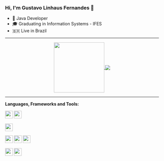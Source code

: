 ### Hi, I'm Gustavo Linhaus Fernandes 👋

- 🚀 Java Developer
- 🎓 Graduating in Information Systems - IFES
- 🇧🇷 Live in Brazil

---

<p align="center">
  <a href="https://github.com/gustavolinhaus">
    <img
      align="center"
      height="165"
      src="https://github-readme-stats.vercel.app/api?username=gustavolinhaus&show_icons=true&theme=dracula"
    />
  </a>
  <a href="https://github.com/gustavolinhaus">
    <img
      align="center"
      src="https://github-readme-stats.vercel.app/api/top-langs/?username=gustavolinhaus&layout=compact&theme=dracula"
    />
  </a>
</p>

---

**Languages, Frameworks and Tools:**

<img height="25" src="https://img.shields.io/badge/Git-F05032.svg?&style=for-the-badge&logo=Git&logoColor=white"></img>
<img height="25" src="https://img.shields.io/badge/Postman-FF6C37?style=for-the-badge&logo=Postman&logoColor=white"></img>

<img height="25" src="https://img.shields.io/badge/mysql-4479A1.svg?&style=for-the-badge&logo=mysql&logoColor=white"></img>

<img height="25" src="https://img.shields.io/badge/HTML5-E34F26?style=for-the-badge&logo=html5&logoColor=white"></img>
<img height="25" src="https://img.shields.io/badge/css3-1572B6.svg?&style=for-the-badge&logo=css3&logoColor=white"></img> 
<img height="25" src="https://img.shields.io/badge/javascript-ffff00.svg?&style=for-the-badge&logo=javascript&logoColor=000"></img>

<img height="25" src="https://img.shields.io/badge/Java-ED8B00?style=for-the-badge&logo=java&logoColor=white"></img>
<img height="25" src="https://img.shields.io/badge/Spring-6DB33F?style=for-the-badge&logo=spring&logoColor=white"></img>


